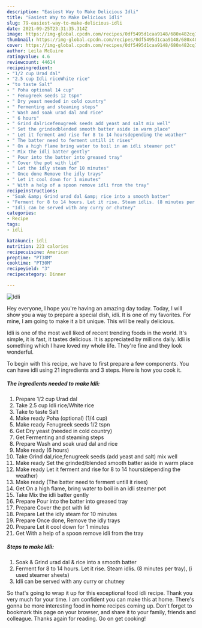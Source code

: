 ```yaml
---
description: "Easiest Way to Make Delicious Idli"
title: "Easiest Way to Make Delicious Idli"
slug: 79-easiest-way-to-make-delicious-idli
date: 2021-09-25T23:31:35.314Z
image: https://img-global.cpcdn.com/recipes/0df5495d1caa9148/680x482cq70/idli-recipe-main-photo.jpg
thumbnail: https://img-global.cpcdn.com/recipes/0df5495d1caa9148/680x482cq70/idli-recipe-main-photo.jpg
cover: https://img-global.cpcdn.com/recipes/0df5495d1caa9148/680x482cq70/idli-recipe-main-photo.jpg
author: Leila McGuire
ratingvalue: 4.6
reviewcount: 44614
recipeingredient:
- "1/2 cup Urad dal"
- "2.5 cup Idli riceWhite rice"
- "to taste Salt"
- " Poha optional 14 cup"
- " Fenugreek seeds 12 tspn"
- " Dry yeast needed in cold country"
- " Fermenting and steaming steps"
- " Wash and soak urad dal and rice"
- " 6 hours"
- " Grind dalricefenugreek seeds add yeast and salt mix well"
- " Set the grindedblended smooth batter aside in warm place"
- " Let it ferment and rise for 8 to 14 hoursdepending the weather"
- " The batter need to ferment untill it rises"
- " On a high flame bring water to boil in an idli steamer pot"
- " Mix the idli batter gently"
- " Pour into the batter into greased tray"
- " Cover the pot with lid"
- " Let the idly steam for 10 minutes"
- " Once done Remove the idly trays"
- " Let it cool down for 1 minutes"
- " With a help of a spoon remove idli from the tray"
recipeinstructions:
- "Soak &amp; Grind urad dal &amp; rice into a smooth batter"
- "Ferment for 8 to 14 hours. Let it rise. Steam idlis. (8 minutes per tray), (i used steamer sheets)"
- "Idli can be served with any curry or chutney"
categories:
- Recipe
tags:
- idli

katakunci: idli 
nutrition: 223 calories
recipecuisine: American
preptime: "PT38M"
cooktime: "PT30M"
recipeyield: "3"
recipecategory: Dinner

---
```



![Idli](https://img-global.cpcdn.com/recipes/0df5495d1caa9148/680x482cq70/idli-recipe-main-photo.jpg)

Hey everyone, I hope you're having an amazing day today. Today, I will show you a way to prepare a special dish, idli. It is one of my favorites. For mine, I am going to make it a bit unique. This will be really delicious.

Idli is one of the most well liked of recent trending foods in the world. It's simple, it is fast, it tastes delicious. It is appreciated by millions daily. Idli is something which I have loved my whole life. They're fine and they look wonderful.




To begin with this recipe, we have to first prepare a few components. You can have idli using 21 ingredients and 3 steps. Here is how you cook it.

<!--inarticleads1-->

##### The ingredients needed to make Idli:

1. Prepare 1/2 cup Urad dal
1. Take 2.5 cup Idli rice/White rice
1. Take to taste Salt
1. Make ready  Poha (optional) (1/4 cup)
1. Make ready  Fenugreek seeds 1/2 tspn
1. Get  Dry yeast (needed in cold country)
1. Get  Fermenting and steaming steps
1. Prepare  Wash and soak urad dal and rice
1. Make ready  (6 hours)
1. Take  Grind dal,rice,fenugreek seeds (add yeast and salt) mix well
1. Make ready  Set the grinded/blended smooth batter aside in warm place
1. Make ready  Let it ferment and rise for 8 to 14 hours(depending the weather)
1. Make ready  (The batter need to ferment untill it rises)
1. Get  On a high flame, bring water to boil in an idli steamer pot
1. Take  Mix the idli batter gently
1. Prepare  Pour into the batter into greased tray
1. Prepare  Cover the pot with lid
1. Prepare  Let the idly steam for 10 minutes
1. Prepare  Once done, Remove the idly trays
1. Prepare  Let it cool down for 1 minutes
1. Get  With a help of a spoon remove idli from the tray




<!--inarticleads2-->

##### Steps to make Idli:

1. Soak &amp; Grind urad dal &amp; rice into a smooth batter
1. Ferment for 8 to 14 hours. Let it rise. Steam idlis. (8 minutes per tray), (i used steamer sheets)
1. Idli can be served with any curry or chutney




So that's going to wrap it up for this exceptional food idli recipe. Thank you very much for your time. I am confident you can make this at home. There's gonna be more interesting food in home recipes coming up. Don't forget to bookmark this page on your browser, and share it to your family, friends and colleague. Thanks again for reading. Go on get cooking!
